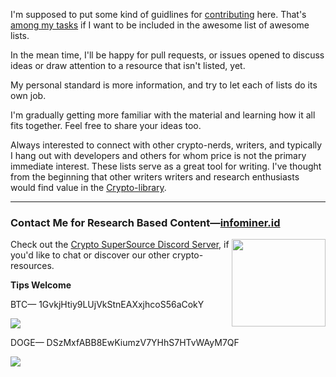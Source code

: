 I'm supposed to put some kind of guidlines for [contributing](https://github.com/sindresorhus/awesome/blob/master/contributing.md) here. That's [among my tasks](https://github.com/sindresorhus/awesome/blob/master/pull_request_template.md) if I want to be included in the awesome list of awesome lists.

In the mean time, I'll be happy for pull requests, or issues opened to discuss ideas or draw attention to a resource that isn't listed, yet. 

My personal standard is more information, and try to let each of lists do its own job. 

I'm gradually getting more familiar with the material and learning how it all fits together. Feel free to share your ideas too.

Always interested to connect with other crypto-nerds, writers, and typically I hang out with developers and others for whom price is not the primary immediate interest. These lists serve as a great tool for writing. I've thought from the beginning that other writers writers and research enthusiasts would find value in the [Crypto-library](https://github.com/infominer33/Crypto-library).


---

### Contact Me for Research Based Content—[infominer.id](https://infominer.id)
<a href="https://infominer.id"><img src="https://raw.githubusercontent.com/infominer33/infominer33.github.io/master/infominer.png" align="right" width="150" height="140"></a>

Check out the [Crypto SuperSource Discord Server](https://discord.gg/ahTuPMY), if you'd like to chat or discover our other crypto-resources.

**Tips Welcome**

BTC— 1GvkjHtiy9LUjVkStnEAXxjhcoS56aCokY

![](http://imgur.com/yXLLm9Bl.png) 

DOGE— DSzMxfABB8EwKiumzV7YHhS7HTvWAyM7QF

![](https://i.imgur.com/0zBLoUP.png) 
